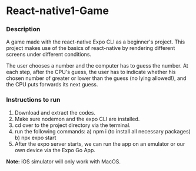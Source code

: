 # React-native1-Game

### Description
A game made with the react-native Expo CLI as a beginner's project. This project makes use of the basics of react-native by rendering different screens under different conditions.

The user chooses a number and the computer has to guess the number. At each step, after the CPU's guess, the user has to indicate whether his chosen number of greater or lower than the guess (no lying allowed!), and the CPU puts forwards its next guess.

### Instructions to run
1) Download and extract the codes.
2) Make sure nodemon and the expo CLI are installed.
3) cd over to the project directory via the terminal.
4) run the following commands:
    a) npm i (to install all necessary packages)
    b) npx expo start
5) After the expo server starts, we can run the app on an emulator or our own device via the Expo Go App.

**Note:** iOS simulator will only work with MacOS.
